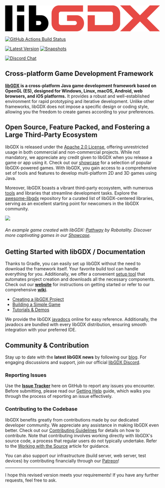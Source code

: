 ![libGDX Logo](libgdx_logo.svg)

[![GitHub Actions Build Status](https://img.shields.io/github/actions/workflow/status/libgdx/libgdx/build-publish.yml?branch=master&label=GitHub%20Actions)](https://github.com/libgdx/libgdx/actions?query=workflow%3A%22Build+and+Publish%22)

[![Latest Version](https://img.shields.io/nexus/r/com.badlogicgames.gdx/gdx?nexusVersion=2&server=https%3A%2F%2Foss.sonatype.org&label=Version)](https://search.maven.org/artifact/com.badlogicgames.gdx/gdx)
[![Snapshots](https://img.shields.io/nexus/s/com.badlogicgames.gdx/gdx?server=https%3A%2F%2Foss.sonatype.org&label=Snapshots)](https://oss.sonatype.org/#nexus-search;gav~com.badlogicgames.gdx~gdx~~~~kw,versionexpand)

[![Discord Chat](https://img.shields.io/discord/348229412858101762?logo=discord)](https://libgdx.com/community/discord/)

## Cross-platform Game Development Framework
**[libGDX](https://libgdx.com) is a cross-platform Java game development framework based on OpenGL (ES), designed for Windows, Linux, macOS, Android, web browsers, and iOS platforms.** It provides a robust and well-established environment for rapid prototyping and iterative development. Unlike other frameworks, libGDX does not impose a specific design or coding style, allowing you the freedom to create games according to your preferences.

## Open Source, Feature Packed, and Fostering a Large Third-Party Ecosystem
libGDX is released under the [Apache 2.0 License](https://www.apache.org/licenses/LICENSE-2.0.html), offering unrestricted usage in both commercial and non-commercial projects. While not mandatory, we appreciate any credit given to libGDX when you release a game or app using it. Check out our [showcase](https://libgdx.com/showcase/) for a selection of popular libGDX-powered games. With libGDX, you gain access to a comprehensive set of tools and features to develop multi-platform 2D and 3D games using Java.

Moreover, libGDX boasts a vibrant third-party ecosystem, with numerous [tools](https://libgdx.com/dev/tools/) and libraries that streamline development tasks. Explore the [awesome-libgdx](https://github.com/rafaskb/awesome-libgdx#readme) repository for a curated list of libGDX-centered libraries, serving as an excellent starting point for newcomers in the libGDX community.

![](https://libgdx.com/assets/images/index_showcase/game0.png)
###### An example game created with libGDX: [Pathway](https://store.steampowered.com/app/546430/Pathway/) by Robotality. Discover more captivating games in our [Showcase](https://libgdx.com/showcase/).

## Getting Started with libGDX / Documentation
Thanks to Gradle, you can easily set up libGDX without the need to download the framework itself. Your favorite build tool can handle everything for you. Additionally, we offer a convenient [setup tool](https://libgdx.com/dev/#how-to-get-started-with-libgdx) that automates project creation and downloads all the necessary components. Check out our **[website](https://libgdx.com/wiki/start/setup)** for instructions on getting started or refer to our comprehensive **[wiki](https://libgdx.com/wiki/)**.

- [Creating a libGDX Project](https://libgdx.com/wiki/start/setup)
- [Building a Simple Game](https://libgdx.com/wiki/start/a-simple-game)
- [Tutorials & Demos](https://libgdx.com/wiki/start/demos-and-tutorials)

We provide the libGDX [javadocs](https://javadoc.io/doc/com.badlogicgames.gdx) online for easy reference. Additionally, the javadocs are bundled with every libGDX distribution, ensuring smooth integration with your preferred IDE.

## Community & Contribution
Stay up to date with the **latest libGDX news** by following our [blog](https://libgdx.com/news/). For engaging discussions and support, join our official [libGDX Discord](https://libgdx.com/community/discord/).

### Reporting Issues
Use the **[Issue Tracker](https://github.com/libgdx/libgdx/issues)** here on GitHub to report any issues you encounter. Before submitting, please read our [Getting Help](https://libgdx.com/wiki/articles/getting-help) guide, which walks you through the process of reporting an issue effectively.

### Contributing to the Codebase
libGDX benefits greatly from contributions made by our dedicated developer community. We appreciate any assistance in making libGDX even better. Check out our [Contributing Guidelines](https://libgdx.com/dev/contributing/) for details on how to contribute. Note that contributing involves working directly with libGDX's source code, a process that regular users do not typically undertake. Refer to the [Working with the Source](https://libgdx.com/dev/from-source/) article for guidance.

You can also support our infrastructure (build server, web server, test devices) by contributing financially through our [Patreon](https://patreon.com/libgdx)!

---

I hope this revised version meets your requirements! If you have any further requests, feel free to ask.
